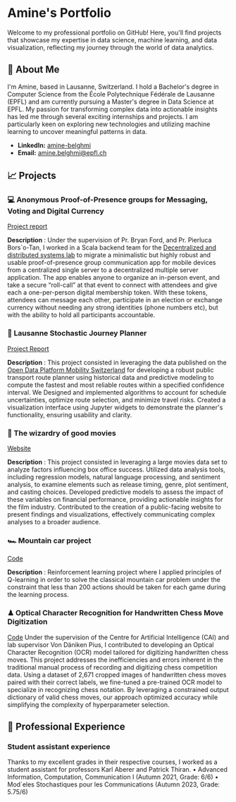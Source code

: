 # Amine's Portfolio

Welcome to my professional portfolio on GitHub! Here, you'll find projects that showcase my expertise in data science, machine learning, and data visualization, reflecting my journey through the world of data analytics.



## 🙋 About Me

I'm Amine, based in Lausanne, Switzerland. I hold a Bachelor's degree in Computer Science from the École Polytechnique Fédérale de Lausanne (EPFL) and am currently pursuing a Master's degree in Data Science at EPFL.
My passion for transforming complex data into actionable insights has led me through several exciting internships and projects. I am particularly keen on exploring new technologies and utilizing machine learning to uncover meaningful patterns in data.

- **LinkedIn:** [amine-belghmi](https://www.linkedin.com/in/amine-belghmi-bab6b9231/)
- **Email:** [amine.belghmi@epfl.ch](mailto:amine.belghmi@epfl.ch)

## 📈 Projects

### 💻 Anonymous Proof-of-Presence groups for Messaging, Voting and Digital Currency

[Project report](https://drive.google.com/file/d/1KOdHVzxPAk7mXxAHW3l8bcR4hrawAXKy/view?usp=share_link)

**Description** : Under the supervision of Pr. Bryan Ford, and Pr. Pierluca Bors`o-Tan, I worked in a Scala backend team for the [Decentralized and distributed systems lab](https://www.epfl.ch/labs/dedis/student-projects/) to migrate a minimalistic but highly robust and usable proof-of-presence group communication app for mobile devices from a centralized single server to a decentralized multiple server application. The app enables anyone to organize an in-person event, and take a secure “roll-call” at that event to connect with attendees and give each a one-per-person digital membership token. With these tokens, attendees can message each other, participate in an election or exchange currency without needing any strong identities (phone numbers etc), but with the ability to hold all participants accountable.

### 🚂 Lausanne Stochastic Journey Planner
[Project Report](https://drive.google.com/file/d/1EJ0uPh1vro61GA8mqQ6dl7onuTatKKeP/view?usp=sharing)

**Description** : This project consisted in leveraging the data published on the [Open Data Platform Mobility Switzerland](https://opentransportdata.swiss/fr/) for developing a robust public transport route planner using historical data and predictive modeling to compute the fastest and most reliable routes within a specified confidence interval. We Designed and implemented algorithms to account for schedule uncertainties, optimize route selection, and minimize travel risks. Created a visualization interface using Jupyter widgets to demonstrate the planner's functionality, ensuring usability and clarity.

### 🍿 The wizardry of good movies
[Website](https://math-ruch.github.io/yamal_group/)

**Description** : This project consisted in leveraging a large movies data set to analyze factors influencing box office success. Utilized data analysis tools, including regression models, natural language processing, and sentiment analysis, to examine elements such as release timing, genre, plot sentiment, and casting choices. Developed predictive models to assess the impact of these variables on financial performance, providing actionable insights for the film industry. Contributed to the creation of a public-facing website to present findings and visualizations, effectively communicating complex analyses to a broader audience.

### 🏎 Mountain car project
[Code](https://github.com/BelghmiAmine/ANNRL_MP1)

**Description** : Reinforcement learning project where I applied principles of Q-learning in order to solve the classical mountain car problem under the constraint that less than 200 actions should be taken for each game during the learning process.

### ♟ Optical Character Recognition for Handwritten Chess Move Digitization
[Code](https://github.com/CS-433/ml-project-2-chess_moves)
Under the supervision of the Centre for Artificial Intelligence (CAI) and lab supervisor Von Däniken Pius, I contributed to developing an Optical Character Recognition (OCR) model tailored for digitizing handwritten chess moves. This project addresses the inefficiencies and errors inherent in the traditional manual process of recording and digitizing chess competition data. Using a dataset of 2,671 cropped images of handwritten chess moves paired with their correct labels, we fine-tuned a pre-trained OCR model to specialize in recognizing chess notation. By leveraging a constrained output dictionary of valid chess moves, our approach optimized accuracy while simplifying the complexity of hyperparameter selection.


## 💼 Professional Experience

### Student assistant experience
Thanks to my excellent grades in their respective courses, I worked as a student assistant for professors Karl Aberer and Patrick Thiran.
• Advanced Information, Computation, Communication I (Autumn 2021, Grade: 6/6)
• Mod`eles Stochastiques pour les Communications (Autumn 2023, Grade: 5.75/6)
